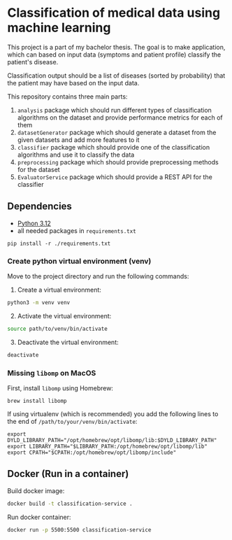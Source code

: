 # Classification of medical data using machine learning

This project is a part of my bachelor thesis. The goal is to make application, which can based on input data (symptoms
and patient profile) classify the patient's disease.

Classification output should be a list of diseases (sorted by probability) that the patient may have based on the 
input data.

This repository contains three main parts:

1. `analysis` package which should run different types of classification algorithms on the dataset and provide
performance metrics for each of them
2. `datasetGenerator` package which should generate a dataset from the given datasets and add more features to it
3. `classifier` package which should provide one of the classification algorithms and use it to classify the data
4. `preprocessing` package which should provide preprocessing methods for the dataset
5. `EvaluatorService` package which should provide a REST API for the classifier

## Dependencies

- [Python 3.12](https://www.python.org/downloads/release/python-312/)
- all needed packages in `requirements.txt`

```
pip install -r ./requirements.txt
```

### Create python virtual environment (venv)

Move to the project directory and run the following commands:

1. Create a virtual environment:
```zsh
python3 -m venv venv
```

2. Activate the virtual environment:
``` zsh
source path/to/venv/bin/activate
```

3. Deactivate the virtual environment:
```zsh
deactivate
```

### Missing `libomp` on MacOS

First, install `libomp` using Homebrew:
```
brew install libomp
```

If using virtualenv (which is recommended) you add the following lines 
to the end of `/path/to/your/venv/bin/activate`:
```
export DYLD_LIBRARY_PATH="/opt/homebrew/opt/libomp/lib:$DYLD_LIBRARY_PATH"
export LIBRARY_PATH="$LIBRARY_PATH:/opt/homebrew/opt/libomp/lib"
export CPATH="$CPATH:/opt/homebrew/opt/libomp/include"
```
## Docker (Run in a container)

Build docker image:
```zsh
docker build -t classification-service .
```

Run docker container:
```zsh
docker run -p 5500:5500 classification-service
```